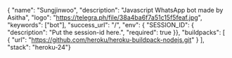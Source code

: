 {  "name": "Sungjinwoo",  "description": "Javascript WhatsApp bot made by Asitha",  "logo": "https://telegra.ph/file/38a4ba6f7a51c15f5feaf.jpg",  "keywords": ["bot"],  "success_url": "/",  "env": {    "SESSION_ID": {      "description": "Put the session-id here.",      "required": true    }},     "buildpacks": [        {            "url": "https://github.com/heroku/heroku-buildpack-nodejs.git"        }     ],  "stack": "heroku-24"}
